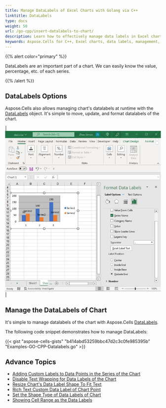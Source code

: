 ```yaml
---
title: Manage DataLabels of Excel Charts with Golang via C++
linktitle: DataLabels
type: docs
weight: 50
url: /go-cpp/insert-datalabels-to-chart/
description: Learn how to effectively manage data labels in Excel charts using Aspose.Cells for C++. Our comprehensive guide covers various management tasks, including adding, removing, and modifying labels to enhance chart readability and usability.
keywords: Aspose.Cells for C++, Excel charts, data labels, management, readability, usability, adding, removing, modifying.
---
```


{{% alert color="primary" %}}

DataLabels are an important part of a chart. We can easily know the value, percentage, etc. of each series.

{{% /alert %}}

## **DataLabels Options**
Aspose.Cells also allows managing chart's datalabels at runtime with the [DataLabels](https://reference.aspose.com/cells/go-cpp/datalabels/) object. It's simple to move, update, and format datalabels of the chart.

|![todo:image_alt_text](chart_datalabels.png)|

## **Manage the DataLabels of Chart**
It's simple to manage datalabels of the chart with Aspose.Cells [DataLabels](https://reference.aspose.com/cells/go-cpp/datalabels/).

The following code snippet demonstrates how to manage DataLabels:

{{< gist "aspose-cells-gists" "b414abd53259bbc47d2c3c0fe985395b" "Examples-GO-CPP-Datalabels.go" >}}
## **Advance Topics**
- [Adding Custom Labels to Data Points in the Series of the Chart](/cells/cpp/adding-custom-labels-to-data-points-in-the-series-of-the-chart/)
- [Disable Text Wrapping for Data Labels of the Chart](/cells/cpp/disable-text-wrapping-for-data-labels-of-the-chart/)
- [Resize Chart's Data Label Shape To Fit Text](/cells/cpp/resize-chart-s-data-label-shape-to-fit-text/)
- [Rich Text Custom Data Label of Chart Point](/cells/cpp/rich-text-custom-data-label-of-chart-point/)
- [Set the Shape Type of Data Labels of Chart](/cells/cpp/set-the-shape-type-of-data-labels-of-chart/)
- [Showing Cell Range as the Data Labels](/cells/cpp/showing-cell-range-as-the-data-labels/)